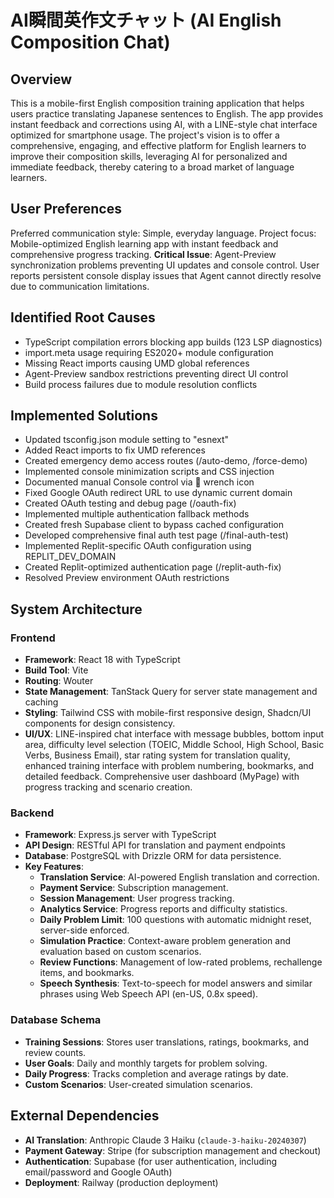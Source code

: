 # AI瞬間英作文チャット (AI English Composition Chat)

## Overview

This is a mobile-first English composition training application that helps users practice translating Japanese sentences to English. The app provides instant feedback and corrections using AI, with a LINE-style chat interface optimized for smartphone usage. The project's vision is to offer a comprehensive, engaging, and effective platform for English learners to improve their composition skills, leveraging AI for personalized and immediate feedback, thereby catering to a broad market of language learners.

## User Preferences

Preferred communication style: Simple, everyday language.
Project focus: Mobile-optimized English learning app with instant feedback and comprehensive progress tracking.
**Critical Issue**: Agent-Preview synchronization problems preventing UI updates and console control. User reports persistent console display issues that Agent cannot directly resolve due to communication limitations.

## Identified Root Causes
- TypeScript compilation errors blocking app builds (123 LSP diagnostics)
- import.meta usage requiring ES2020+ module configuration
- Missing React imports causing UMD global references
- Agent-Preview sandbox restrictions preventing direct UI control
- Build process failures due to module resolution conflicts

## Implemented Solutions
- Updated tsconfig.json module setting to "esnext"
- Added React imports to fix UMD references
- Created emergency demo access routes (/auto-demo, /force-demo)
- Implemented console minimization scripts and CSS injection
- Documented manual Console control via 🔧 wrench icon
- Fixed Google OAuth redirect URL to use dynamic current domain
- Created OAuth testing and debug page (/oauth-fix)
- Implemented multiple authentication fallback methods
- Created fresh Supabase client to bypass cached configuration
- Developed comprehensive final auth test page (/final-auth-test)
- Implemented Replit-specific OAuth configuration using REPLIT_DEV_DOMAIN
- Created Replit-optimized authentication page (/replit-auth-fix)
- Resolved Preview environment OAuth restrictions

## System Architecture

### Frontend
- **Framework**: React 18 with TypeScript
- **Build Tool**: Vite
- **Routing**: Wouter
- **State Management**: TanStack Query for server state management and caching
- **Styling**: Tailwind CSS with mobile-first responsive design, Shadcn/UI components for design consistency.
- **UI/UX**: LINE-inspired chat interface with message bubbles, bottom input area, difficulty level selection (TOEIC, Middle School, High School, Basic Verbs, Business Email), star rating system for translation quality, enhanced training interface with problem numbering, bookmarks, and detailed feedback. Comprehensive user dashboard (MyPage) with progress tracking and scenario creation.

### Backend
- **Framework**: Express.js server with TypeScript
- **API Design**: RESTful API for translation and payment endpoints
- **Database**: PostgreSQL with Drizzle ORM for data persistence.
- **Key Features**:
    - **Translation Service**: AI-powered English translation and correction.
    - **Payment Service**: Subscription management.
    - **Session Management**: User progress tracking.
    - **Analytics Service**: Progress reports and difficulty statistics.
    - **Daily Problem Limit**: 100 questions with automatic midnight reset, server-side enforced.
    - **Simulation Practice**: Context-aware problem generation and evaluation based on custom scenarios.
    - **Review Functions**: Management of low-rated problems, rechallenge items, and bookmarks.
    - **Speech Synthesis**: Text-to-speech for model answers and similar phrases using Web Speech API (en-US, 0.8x speed).

### Database Schema
- **Training Sessions**: Stores user translations, ratings, bookmarks, and review counts.
- **User Goals**: Daily and monthly targets for problem solving.
- **Daily Progress**: Tracks completion and average ratings by date.
- **Custom Scenarios**: User-created simulation scenarios.

## External Dependencies

- **AI Translation**: Anthropic Claude 3 Haiku (`claude-3-haiku-20240307`)
- **Payment Gateway**: Stripe (for subscription management and checkout)
- **Authentication**: Supabase (for user authentication, including email/password and Google OAuth)
- **Deployment**: Railway (production deployment)